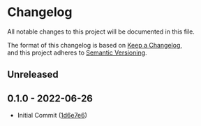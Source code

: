 # Changelog

All notable changes to this project will be documented in this file.

The format of this changelog is based on [Keep a Changelog](https://keepachangelog.com/en/1.0.0/),  
and this project adheres to [Semantic Versioning](https://semver.org/spec/v2.0.0.html).

## Unreleased

## 0.1.0 - 2022-06-26

-   Initial Commit ([1d6e7e6](https://github.com/impulse-interactive/unreal-common-mannequin-plugin/commit/1d6e7e6))
